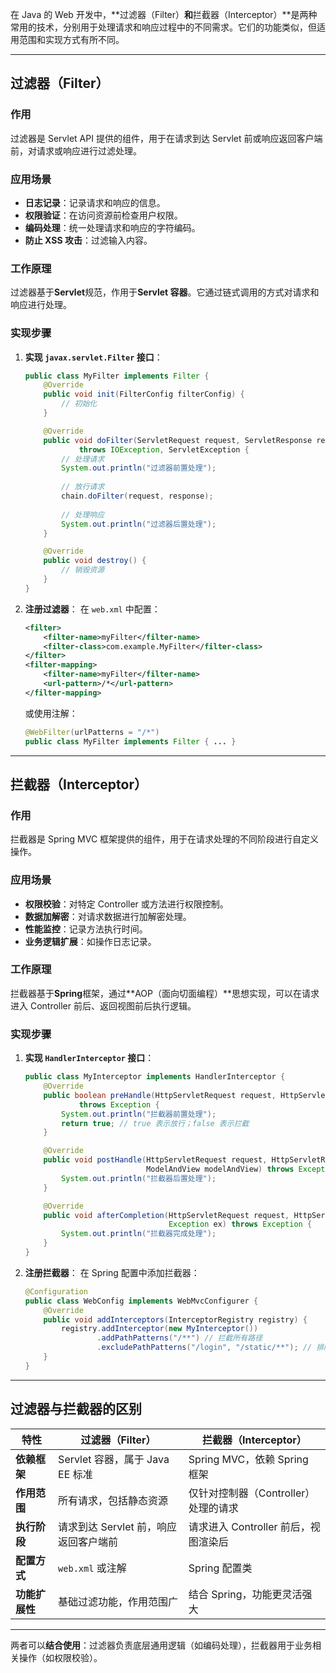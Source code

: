 在 Java 的 Web 开发中，**过滤器（Filter）**和**拦截器（Interceptor）**是两种常用的技术，分别用于处理请求和响应过程中的不同需求。它们的功能类似，但适用范围和实现方式有所不同。

---

## **过滤器（Filter）**

### 作用

过滤器是 Servlet API 提供的组件，用于在请求到达 Servlet 前或响应返回客户端前，对请求或响应进行过滤处理。

### 应用场景

- **日志记录**：记录请求和响应的信息。
- **权限验证**：在访问资源前检查用户权限。
- **编码处理**：统一处理请求和响应的字符编码。
- **防止 XSS 攻击**：过滤输入内容。

### 工作原理

过滤器基于**Servlet**规范，作用于**Servlet 容器**。它通过链式调用的方式对请求和响应进行处理。

### 实现步骤

1. **实现 `javax.servlet.Filter` 接口**：
    
    ```java
    public class MyFilter implements Filter {
        @Override
        public void init(FilterConfig filterConfig) {
            // 初始化
        }
    
        @Override
        public void doFilter(ServletRequest request, ServletResponse response, FilterChain chain)
                throws IOException, ServletException {
            // 处理请求
            System.out.println("过滤器前置处理");
            
            // 放行请求
            chain.doFilter(request, response);
            
            // 处理响应
            System.out.println("过滤器后置处理");
        }
    
        @Override
        public void destroy() {
            // 销毁资源
        }
    }
    ```
    
2. **注册过滤器**： 在 `web.xml` 中配置：
    
    ```xml
    <filter>
        <filter-name>myFilter</filter-name>
        <filter-class>com.example.MyFilter</filter-class>
    </filter>
    <filter-mapping>
        <filter-name>myFilter</filter-name>
        <url-pattern>/*</url-pattern>
    </filter-mapping>
    ```
    
    或使用注解：
    
    ```java
    @WebFilter(urlPatterns = "/*")
    public class MyFilter implements Filter { ... }
    ```
    

---

## **拦截器（Interceptor）**

### 作用

拦截器是 Spring MVC 框架提供的组件，用于在请求处理的不同阶段进行自定义操作。

### 应用场景

- **权限校验**：对特定 Controller 或方法进行权限控制。
- **数据加解密**：对请求数据进行加解密处理。
- **性能监控**：记录方法执行时间。
- **业务逻辑扩展**：如操作日志记录。

### 工作原理

拦截器基于**Spring**框架，通过**AOP（面向切面编程）**思想实现，可以在请求进入 Controller 前后、返回视图前后执行逻辑。

### 实现步骤

1. **实现 `HandlerInterceptor` 接口**：
    
    ```java
    public class MyInterceptor implements HandlerInterceptor {
        @Override
        public boolean preHandle(HttpServletRequest request, HttpServletResponse response, Object handler)
                throws Exception {
            System.out.println("拦截器前置处理");
            return true; // true 表示放行；false 表示拦截
        }
    
        @Override
        public void postHandle(HttpServletRequest request, HttpServletResponse response, Object handler,
                               ModelAndView modelAndView) throws Exception {
            System.out.println("拦截器后置处理");
        }
    
        @Override
        public void afterCompletion(HttpServletRequest request, HttpServletResponse response, Object handler,
                                    Exception ex) throws Exception {
            System.out.println("拦截器完成处理");
        }
    }
    ```
    
2. **注册拦截器**： 在 Spring 配置中添加拦截器：
    
    ```java
    @Configuration
    public class WebConfig implements WebMvcConfigurer {
        @Override
        public void addInterceptors(InterceptorRegistry registry) {
            registry.addInterceptor(new MyInterceptor())
                    .addPathPatterns("/**") // 拦截所有路径
                    .excludePathPatterns("/login", "/static/**"); // 排除特定路径
        }
    }
    ```
    

---

## **过滤器与拦截器的区别**

|特性|过滤器（Filter）|拦截器（Interceptor）|
|---|---|---|
|**依赖框架**|Servlet 容器，属于 Java EE 标准|Spring MVC，依赖 Spring 框架|
|**作用范围**|所有请求，包括静态资源|仅针对控制器（Controller）处理的请求|
|**执行阶段**|请求到达 Servlet 前，响应返回客户端前|请求进入 Controller 前后，视图渲染后|
|**配置方式**|`web.xml` 或注解|Spring 配置类|
|**功能扩展性**|基础过滤功能，作用范围广|结合 Spring，功能更灵活强大|

---

两者可以**结合使用**：过滤器负责底层通用逻辑（如编码处理），拦截器用于业务相关操作（如权限校验）。